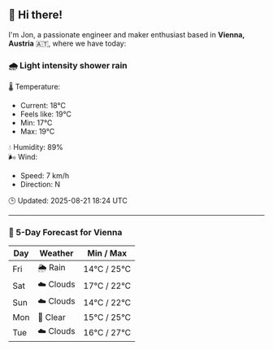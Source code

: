 ## 👋 Hi there!

I'm Jon, a passionate engineer and maker enthusiast based in **Vienna, Austria** 🇦🇹, where we have today:

### 🌧️ Light intensity shower rain 

🌡️ Temperature: 
* Current: 18°C
* Feels like: 19°C
* Min: 17°C 
* Max: 19°C  

💧 Humidity: 89%  
🌬️ Wind: 
* Speed: 7 km/h 
* Direction: N  

🕒 Updated: 2025-08-21 18:24 UTC

---

### 📅 5-Day Forecast for Vienna

| Day | Weather | Min / Max |
|-----|---------|------------|
| Fri | 🌦️ Rain | 14°C / 25°C |
| Sat | ☁️ Clouds | 17°C / 22°C |
| Sun | ☁️ Clouds | 14°C / 22°C |
| Mon | 🌙 Clear | 15°C / 25°C |
| Tue | ☁️ Clouds | 16°C / 27°C |
